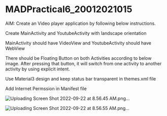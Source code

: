 # MADPractical6_20012021015

AIM: Create an Video player application by following below instructions.

Create MainActivity and YoutubeActivity with landscape orientation

MainActivity should have VideoView and YoutubeActivity should have WebView

There should be Floating Button on both Activities according to below image. After pressing that button, it will switch from one activity to another activity by using explicit intent.

Use Material3 design and keep status bar transparent in themes.xml file

Add Internet Permssion in Manifest file



![Uploading Screen Shot 2022-09-22 at 8.56.45 AM.png…]()

![Uploading Screen Shot 2022-09-22 at 8.56.55 AM.png…]()




